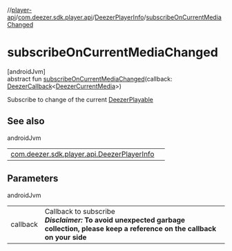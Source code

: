 //[player-api](../../../index.md)/[com.deezer.sdk.player.api](../index.md)/[DeezerPlayerInfo](index.md)/[subscribeOnCurrentMediaChanged](subscribe-on-current-media-changed.md)

# subscribeOnCurrentMediaChanged

[androidJvm]\
abstract fun [subscribeOnCurrentMediaChanged](subscribe-on-current-media-changed.md)(callback: [DeezerCallback](../../../../../common-api/common-api/com.deezer.sdk.common/-deezer-callback/index.md)&lt;[DeezerCurrentMedia](../../com.deezer.sdk.player.model/-deezer-current-media/index.md)&gt;)

Subscribe to change of the current [DeezerPlayable](../../com.deezer.sdk.player.model/-deezer-playable/index.md)

## See also

androidJvm

|                                                                                       |     |
| ------------------------------------------------------------------------------------- | --- |
| [com.deezer.sdk.player.api.DeezerPlayerInfo](unsubscribe-on-current-media-changed.md) |     |

## Parameters

androidJvm

|          |                                                                                                                                              |
| -------- | -------------------------------------------------------------------------------------------------------------------------------------------- |
| callback | Callback to subscribe<br/>**_Disclaimer:_** **To avoid unexpected garbage collection, please keep a reference on the callback on your side** |

